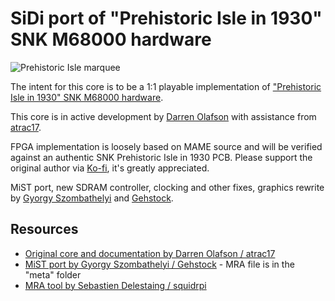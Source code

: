 # SiDi port of "Prehistoric Isle in 1930" SNK M68000 hardware

![Prehistoric Isle marquee](https://live.staticflickr.com/65535/52609731845_7226d62768_h.jpg)

The intent for this core is to be a 1:1 playable implementation of ["Prehistoric Isle in 1930" SNK M68000 hardware](http://www.system16.com/hardware.php?id=888&gid=18603#18603).

This core is in active development by [Darren Olafson](https://twitter.com/Darren__O) with assistance from [atrac17](https://github.com/atrac17).

FPGA implementation is loosely based on MAME source and will be verified against an authentic SNK Prehistoric Isle in 1930 PCB.
Please support the original author via [Ko-fi](https://ko-fi.com/darreno), it's greatly appreciated.

MiST port, new SDRAM controller, clocking and other fixes, graphics rewrite by [Gyorgy Szombathelyi](https://github.com/gyurco) and [Gehstock](https://github.com/Gehstock).

## Resources

- [Original core and documentation by Darren Olafson / atrac17](https://github.com/va7deo/PrehistoricIsle)
- [MiST port by Gyorgy Szombathelyi / Gehstock](https://github.com/Gehstock/Mist_FPGA/tree/master/Arcade_MiST/SNK%20M68000%20Harware/PrehistoricIsle) - MRA file is in the "meta" folder
- [MRA tool by Sebastien Delestaing / squidrpi](https://github.com/mist-devel/mra-tools-c/tree/master/release) 
